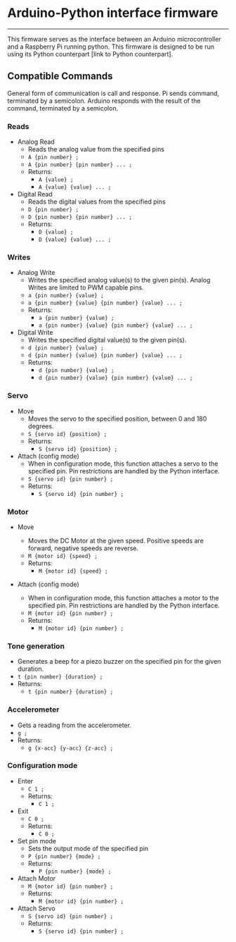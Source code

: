 # Arduino-Python interface firmware
---
This firmware serves as the interface between an Arduino microcontroller and a Raspberry Pi running python.  This firmware is designed to be run using its Python counterpart [link to Python counterpart].

## Compatible Commands
General form of communication is call and response.  Pi sends command, terminated by a semicolon. Arduino responds with the result of the command, terminated by a semicolon.

### Reads
+ Analog Read
  + Reads the analog value from the specified pins
  + `A {pin number} ;`
  + `A {pin number} {pin number} ... ;`
  + Returns:
    + `A {value} ;`
    + `A {value} {value} ... ;`
+ Digital Read
  + Reads the digital values from the specified pins
  + `D {pin number} ;`
  + `D {pin number} {pin number} ... ;`
  + Returns:
    + `D {value} ;`
    + `D {value} {value} ... ;`

### Writes
+ Analog Write
  + Writes the specified analog value(s) to the given pin(s).  Analog Writes are limited to PWM capable pins.
  + `a {pin number} {value} ;`
  + `a {pin number} {value} {pin number} {value} ... ;`
  + Returns:
    + `a {pin number} {value} ;`
    + `a {pin number} {value} {pin number} {value} ... ;`
+ Digital Write
  + Writes the specified digital value(s) to the given pin(s).
  + `d {pin number} {value} ;`
  + `d {pin number} {value} {pin number} {value} ... ;`
  + Returns:
    + `d {pin number} {value} ;`
    + `d {pin number} {value} {pin number} {value} ... ;`

### Servo
+ Move
  + Moves the servo to the specified position, between 0 and 180 degrees.
  + `S {servo id} {position} ;`
  + Returns:
    + `S {servo id} {position} ;`
+ Attach (config mode)
  + When in configuration mode, this function attaches a servo to the specified pin.  Pin restrictions are handled by the Python interface.
  + `S {servo id} {pin number} ;`
  + Returns:
    + `S {servo id} {pin number} ;`

### Motor
+ Move
  + Moves the DC Motor at the given speed.  Positive speeds are forward, negative speeds are reverse.
  + `M {motor id} {speed} ;`
  + Returns:
    + `M {motor id} {speed} ;`

+ Attach (config mode)
  + When in configuration mode, this function attaches a motor to the specified pin.  Pin restrictions are handled by the Python interface.
  + `M {motor id} {pin number} ;`
  + Returns:
    + `M {motor id} {pin number} ;`

### Tone generation
  + Generates a beep for a piezo buzzer on the specified pin for the given duration.
  + `t {pin number} {duration} ;`
  + Returns:
    + `t {pin number} {duration} ;`

### Accelerometer
  + Gets a reading from the accelerometer.
  + `g ;`
  + Returns:
    + `g {x-acc} {y-acc} {z-acc} ;`

### Configuration mode
+ Enter
  + `C 1 ;`
  + Returns:
    + `C 1 ;`
+ Exit
  + `C 0 ;`
  + Returns:
    + `C 0 ;`
+ Set pin mode
  + Sets the output mode of the specified pin
  + `P {pin number} {mode} ;`
  + Returns:
    + `P {pin number} {mode} ;`
+ Attach Motor
  + `M {motor id} {pin number} ;`
  + Returns:
    + `M {motor id} {pin number} ;`
+ Attach Servo
  + `S {servo id} {pin number} ;`
  + Returns:
    + `S {servo id} {pin number} ;`
